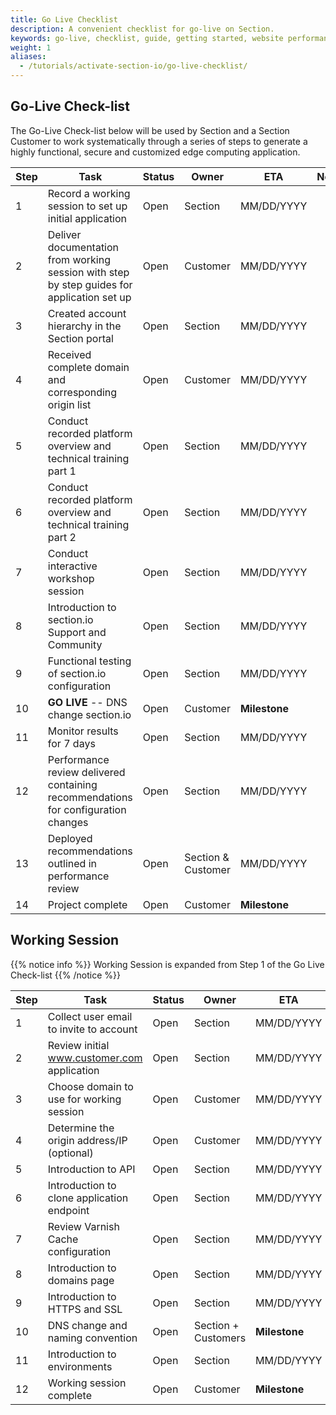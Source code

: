 ```yaml
---
title: Go Live Checklist
description: A convenient checklist for go-live on Section. 
keywords: go-live, checklist, guide, getting started, website performance, page speed, webpage speed, website security, content delivery network, CDN
weight: 1
aliases:
  - /tutorials/activate-section-io/go-live-checklist/
---
```


## Go-Live Check-list

The Go-Live Check-list below will be used by Section and a Section Customer to work systematically through a series of steps to generate a highly functional, secure and customized edge computing application.

 Step | Task | Status | Owner | ETA | Notes  
------|------|--------|-------|-----|-------
 1    | Record a working session to set up initial application | Open | Section | MM/DD/YYYY |
 2    | Deliver documentation from working session with step by step guides for application set up | Open | Customer | MM/DD/YYYY |
 3    | Created account hierarchy in the Section portal | Open | Section | MM/DD/YYYY |
 4    | Received complete domain and corresponding origin list | Open | Customer | MM/DD/YYYY |
 5    | Conduct recorded platform overview and technical training part 1 | Open | Section | MM/DD/YYYY |
 6    | Conduct recorded platform overview and technical training part 2 | Open | Section | MM/DD/YYYY |
 7    | Conduct interactive workshop session | Open | Section | MM/DD/YYYY |
 8    | Introduction to section.io Support and Community | Open | Section | MM/DD/YYYY |
 9    | Functional testing of section.io configuration | Open | Section | MM/DD/YYYY |
 10    | **GO LIVE** -- DNS change section.io | Open | Customer | **Milestone** |
 11    | Monitor results for 7 days   | Open | Section | MM/DD/YYYY |
 12    | Performance review delivered containing recommendations for configuration changes | Open | Section | MM/DD/YYYY |
 13    | Deployed recommendations outlined in performance review | Open | Section & Customer | MM/DD/YYYY |
 14    | Project complete | Open | Customer | **Milestone** |


## Working Session

{{% notice info %}}
Working Session is expanded from Step 1 of the Go Live Check-list
{{% /notice %}}


 Step | Task | Status | Owner | ETA | Notes  
------|------|--------|-------|-----|-------
 1    | Collect user email to invite to account | Open | Section | MM/DD/YYYY |
 2    | Review initial www.customer.com application | Open | Section | MM/DD/YYYY |
 3    | Choose domain to use for working session | Open | Customer | MM/DD/YYYY |
 4    | Determine the origin address/IP (optional) | Open | Customer | MM/DD/YYYY |
 5    | Introduction to API | Open | Section | MM/DD/YYYY |
 6    | Introduction to clone application endpoint | Open | Section | MM/DD/YYYY |
 7    | Review Varnish Cache configuration | Open | Section | MM/DD/YYYY |
 8    | Introduction to domains page | Open | Section | MM/DD/YYYY |
 9    | Introduction to HTTPS and SSL | Open | Section | MM/DD/YYYY |
 10    | DNS change and naming convention | Open | Section + Customers | **Milestone** |
 11    | Introduction to environments | Open | Section | MM/DD/YYYY |
 12    | Working session complete | Open | Customer | **Milestone** |

